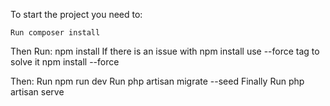 To start the project you need to:

    Run composer install

Then Run:
    npm install 
If there is an issue with npm install use --force tag to solve it
    npm install --force
    
Then:
    Run npm run dev
    Run php artisan migrate --seed 
    Finally Run php artisan serve